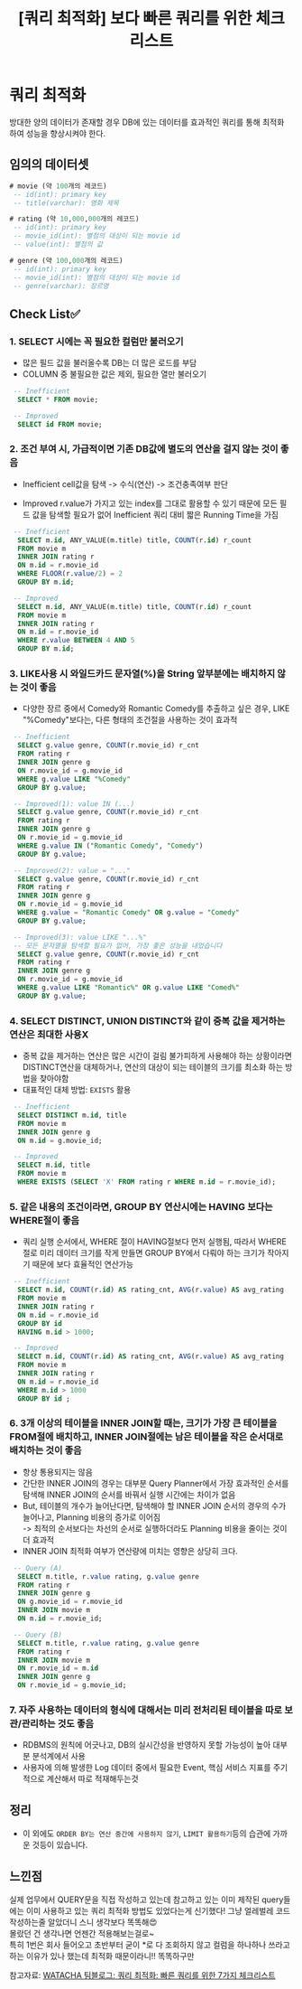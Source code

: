 ﻿---
title: "[쿼리 최적화] 보다 빠른 쿼리를 위한 체크 리스트"
categories: DB
comments: true
---

# 쿼리 최적화
 방대한 양의 데이터가 존재할 경우 DB에 있는 데이터를 효과적인 쿼리를 통해 최적화 하여 성능을 향상시켜야 한다.


## 임의의 데이터셋

```sql
# movie (약 100개의 레코드)
 -- id(int): primary key
 -- title(varchar): 영화 제목

# rating (약 10,000,000개의 레코드)
 -- id(int): primary key
 -- movie_id(int): 별점의 대상이 되는 movie id
 -- value(int): 별점의 값

# genre (약 100,000개의 레코드)
 -- id(int): primary key
 -- movie_id(int): 별점의 대상이 되는 movie id
 -- genre(varchar): 장르명
```

## Check List✅

### 1. SELECT 시에는 꼭 필요한 컬럼만 불러오기
 - 많은 필드 값을 불러올수록 DB는 더 많은 로드를 부담
 - COLUMN 중 불필요한 값은 제외, 필요한 열만 불러오기

```sql
 -- Inefficient
  SELECT * FROM movie;

 -- Improved
  SELECT id FROM movie;
```

### 2. 조건 부여 시, 가급적이면 기존 DB값에 별도의 연산을 걸지 않는 것이 좋음
 - Inefficient 
   cell값을 탐색 -> 수식(연산) -> 조건충족여부 판단

 - Improved
   r.value가 가지고 있는 index를 그대로 활용할 수 있기 때문에 모든 필드 값을 탐색할 필요가 없어 Inefficient 쿼리 대비 짧은 Running Time을 가짐

```sql
 -- Inefficient
  SELECT m.id, ANY_VALUE(m.title) title, COUNT(r.id) r_count 
  FROM movie m 
  INNER JOIN rating r 
  ON m.id = r.movie_id 
  WHERE FLOOR(r.value/2) = 2 
  GROUP BY m.id;

 -- Improved
  SELECT m.id, ANY_VALUE(m.title) title, COUNT(r.id) r_count 
  FROM movie m 
  INNER JOIN rating r 
  ON m.id = r.movie_id 
  WHERE r.value BETWEEN 4 AND 5 
  GROUP BY m.id;
```

### 3. LIKE사용 시 와일드카드 문자열(%)을 String 앞부분에는 배치하지 않는 것이 좋음
 - 다양한 장르 중에서 Comedy와 Romantic Comedy를 추출하고 싶은 경우, LIKE "%Comedy"보다는, 다른 형태의 조건절을 사용하는 것이 효과적

```sql
 -- Inefficient
  SELECT g.value genre, COUNT(r.movie_id) r_cnt 
  FROM rating r 
  INNER JOIN genre g 
  ON r.movie_id = g.movie_id 
  WHERE g.value LIKE "%Comedy"  
  GROUP BY g.value;

 -- Improved(1): value IN (...)
  SELECT g.value genre, COUNT(r.movie_id) r_cnt 
  FROM rating r 
  INNER JOIN genre g 
  ON r.movie_id = g.movie_id 
  WHERE g.value IN ("Romantic Comedy", "Comedy") 
  GROUP BY g.value;

 -- Improved(2): value = "..."
  SELECT g.value genre, COUNT(r.movie_id) r_cnt 
  FROM rating r 
  INNER JOIN genre g 
  ON r.movie_id = g.movie_id 
  WHERE g.value = "Romantic Comedy" OR g.value = "Comedy"
  GROUP BY g.value;

 -- Improved(3): value LIKE "...%"
 -- 모든 문자열을 탐색할 필요가 없어, 가장 좋은 성능을 내었습니다
  SELECT g.value genre, COUNT(r.movie_id) r_cnt 
  FROM rating r 
  INNER JOIN genre g 
  ON r.movie_id = g.movie_id 
  WHERE g.value LIKE "Romantic%" OR g.value LIKE "Comed%"
  GROUP BY g.value;
```

### 4. SELECT DISTINCT, UNION DISTINCT와 같이 중복 값을 제거하는 연산은 최대한 사용X
 - 중복 값을 제거하는 연산은 많은 시간이 걸림 불가피하게 사용해야 하는 상황이라면 DISTINCT연산을 대체하거나, 연산의 대상이 되는 테이블의 크기를 최소화 하는 방법을 찾아야함
 - 대표적인 대체 방법: `EXISTS` 활용

```sql
 -- Inefficient
  SELECT DISTINCT m.id, title 
  FROM movie m  
  INNER JOIN genre g 
  ON m.id = g.movie_id;

 -- Improved
  SELECT m.id, title 
  FROM movie m  
  WHERE EXISTS (SELECT 'X' FROM rating r WHERE m.id = r.movie_id);
```


### 5. 같은 내용의 조건이라면, GROUP BY 연산시에는 HAVING 보다는 WHERE절이 좋음
 - 쿼리 실행 순서에서, WHERE 절이 HAVING절보다 먼저 실행됨, 따라서 WHERE절로 미리 데이터 크기를 작게 만들면 GROUP BY에서 다뤄야 하는 크기가 작아지기 때문에 보다 효율적인 연산가능

```sql
 -- Inefficient
  SELECT m.id, COUNT(r.id) AS rating_cnt, AVG(r.value) AS avg_rating 
  FROM movie m  
  INNER JOIN rating r 
  ON m.id = r.movie_id 
  GROUP BY id 
  HAVING m.id > 1000;

 -- Improved
  SELECT m.id, COUNT(r.id) AS rating_cnt, AVG(r.value) AS avg_rating 
  FROM movie m  
  INNER JOIN rating r 
  ON m.id = r.movie_id 
  WHERE m.id > 1000
  GROUP BY id ;
```

### 6. 3개 이상의 테이블을 INNER JOIN할 때는, 크기가 가장 큰 테이블을 FROM절에 배치하고, INNER JOIN절에는 남은 테이블을 작은 순서대로 배치하는 것이 좋음
 - 항상 통용되지는 않음
 - 간단한 INNER JOIN의 경우는 대부분 Query Planner에서 가장 효과적인 순서를 탐색해 INNER JOIN의 순서를 바꿔서 실행 시간에는 차이가 없음
 - But, 테이블의 개수가 늘어난다면, 탐색해야 할 INNER JOIN 순서의 경우의 수가 늘어나고, Planning 비용의 증가로 이어짐  
   -> 최적의 순서보다는 차선의 순서로 실행하더라도 Planning 비용을 줄이는 것이 더 효과적
 - INNER JOIN 최적화 여부가 연산량에 미치는 영향은 상당히 크다.

```sql
 -- Query (A)
  SELECT m.title, r.value rating, g.value genre 
  FROM rating r 
  INNER JOIN genre g 
  ON g.movie_id = r.movie_id  
  INNER JOIN movie m 
  ON m.id = r.movie_id;

 -- Query (B)
  SELECT m.title, r.value rating, g.value genre 
  FROM rating r 
  INNER JOIN movie m
  ON r.movie_id = m.id 
  INNER JOIN genre g 
  ON r.movie_id = g.movie_id;
```

### 7. 자주 사용하는 데이터의 형식에 대해서는 미리 전처리된 테이블을 따로 보관/관리하는 것도 좋음
 - RDBMS의 원칙에 어긋나고, DB의 실시간성을 반영하지 못할 가능성이 높아 대부분 분석계에서 사용
 - 사용자에 의해 발생한 Log 데이터 중에서 필요한 Event, 핵심 서비스 지표를 주기적으로 계산해서 따로 적재해두는것


## 정리
 - 이 외에도 `ORDER BY는 연산 중간에 사용하지 않기`, `LIMIT 활용하기`등의 습관에 가까운 것등이 있습니다.

## 느낀점
 실제 업무에서 QUERY문을 직접 작성하고 있는데 참고하고 있는 이미 제작된 query들에는 이미 사용하고 있는 쿼리 최적화 방법도 있었다는게 신기했다!
 그냥 얼레벌레 코드 작성하는줄 알았더니 스니 생각보다 똑똑해😍  
 몰랐던 건 생각나면 언젠간 적용해보는걸로~  
 특히 1번은 회사 들어오고 초반부터 굳이 *로 다 조회하지 않고 컬럼을 하나하나 쓰라고 하는 이유가 있나 했는데 최적화 때문이라니!! 똑똑하구만  


참고자료: [WATACHA 팀블로그: 쿼리 최적화: 빠른 쿼리를 위한 7가지 체크리스트](https://medium.com/watcha/%EC%BF%BC%EB%A6%AC-%EC%B5%9C%EC%A0%81%ED%99%94-%EC%B2%AB%EA%B1%B8%EC%9D%8C-%EB%B3%B4%EB%8B%A4-%EB%B9%A0%EB%A5%B8-%EC%BF%BC%EB%A6%AC%EB%A5%BC-%EC%9C%84%ED%95%9C-7%EA%B0%80%EC%A7%80-%EC%B2%B4%ED%81%AC-%EB%A6%AC%EC%8A%A4%ED%8A%B8-bafec9d2c073)